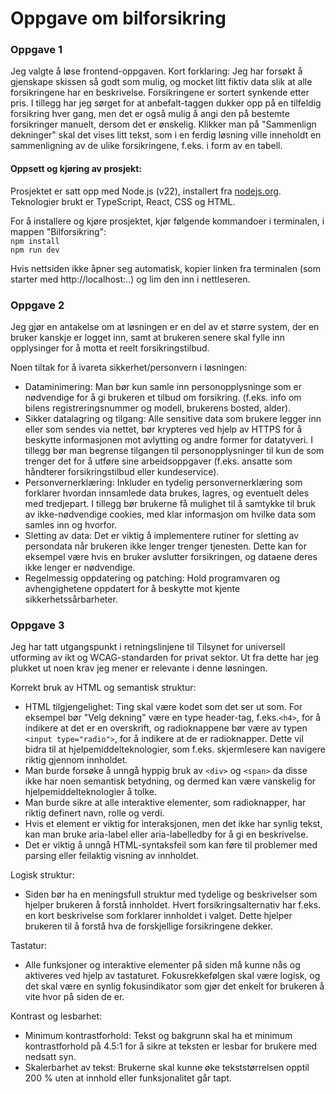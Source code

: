 # Oppgave om bilforsikring

### Oppgave 1
Jeg valgte å løse frontend-oppgaven. Kort forklaring: Jeg har forsøkt å gjenskape skissen så godt som mulig, og mocket litt fiktiv data slik at alle forsikringene har en beskrivelse. Forsikringene er sortert synkende etter pris. I tillegg har jeg sørget for at anbefalt-taggen dukker opp på en tilfeldig forsikring hver gang, men det er også mulig å angi den på bestemte forsikringer manuelt, dersom det er ønskelig. Klikker man på "Sammenlign dekninger" skal det vises litt tekst, som i en ferdig løsning ville inneholdt en sammenligning av de ulike forsikringene, f.eks. i form av en tabell.

#### Oppsett og kjøring av prosjekt:  
 Prosjektet er satt opp med Node.js (v22), installert fra [nodejs.org](https://nodejs.org/en). Teknologier brukt er TypeScript, React, CSS og HTML.  

For å installere og kjøre prosjektet, kjør følgende kommandoer i terminalen, i mappen "Bilforsikring":  
`npm install`  
`npm run dev`

Hvis nettsiden ikke åpner seg automatisk, kopier linken fra terminalen (som starter med http://localhost:..) og lim den inn i nettleseren.


### Oppgave 2 

Jeg gjør en antakelse om at løsningen er en del av et større system, der en bruker kanskje er logget inn, samt at brukeren senere skal fylle inn opplysinger for å motta et reelt forsikringstilbud.

Noen tiltak for å ivareta sikkerhet/personvern i løsningen:

- Dataminimering: Man bør kun samle inn personopplysninge som er nødvendige for å gi brukeren et tilbud om forsikring. (f.eks. info om bilens registreringsnummer og modell, brukerens bosted, alder).
- Sikker datalagring og tilgang: Alle sensitive data som brukere legger inn eller som sendes via nettet, bør krypteres ved hjelp av HTTPS for å beskytte informasjonen mot avlytting og andre former for datatyveri. I tillegg bør man begrense tilgangen til personopplysninger til kun de som trenger det for å utføre sine arbeidsoppgaver (f.eks. ansatte som håndterer forsikringstilbud eller kundeservice).
- Personvernerklæring: Inkluder en tydelig personvernerklæring som forklarer hvordan innsamlede data brukes, lagres, og eventuelt deles med tredjepart. I tillegg bør brukerne få mulighet til å samtykke til bruk av ikke-nødvendige cookies, med klar informasjon om hvilke data som samles inn og hvorfor.
- Sletting av data: Det er viktig å implementere rutiner for sletting av persondata når brukeren ikke lenger trenger tjenesten. Dette kan for eksempel være hvis en bruker avslutter forsikringen, og dataene deres ikke lenger er nødvendige.
- Regelmessig oppdatering og patching: Hold programvaren og avhengighetene oppdatert for å beskytte mot kjente sikkerhetssårbarheter. 



### Oppgave 3 

Jeg har tatt utgangspunkt i retningslinjene til Tilsynet for universell utforming av ikt og WCAG-standarden for privat sektor. Ut fra dette har jeg plukket ut noen krav jeg mener er relevante i denne løsningen.


Korrekt bruk av HTML og semantisk struktur:  
- HTML tilgjengelighet: Ting skal være kodet som det ser ut som. For eksempel bør "Velg dekning" være en type header-tag, f.eks.`<h4>`, for å indikere at det er en overskrift, og radioknappene bør være av typen `<input type="radio">`, for å indikere at de er radioknapper. Dette vil bidra til at hjelpemiddelteknologier, som f.eks. skjermlesere kan navigere riktig gjennom innholdet.
- Man burde forsøke å unngå hyppig bruk av `<div>` og `<span>` da disse ikke har noen semantisk betydning, og dermed kan være vanskelig for hjelpemiddelteknologier å tolke.
- Man burde sikre at alle interaktive elementer, som radioknapper, har riktig definert navn, rolle og verdi. 
- Hvis et element er viktig for interaksjonen, men det ikke har synlig tekst, kan man bruke aria-label eller aria-labelledby for å gi en beskrivelse. 
- Det er viktig å unngå HTML-syntaksfeil som kan føre til problemer med parsing eller feilaktig visning av innholdet.


Logisk struktur:
- Siden bør ha en meningsfull struktur med tydelige og beskrivelser som hjelper brukeren å forstå innholdet. Hvert forsikringsalternativ har f.eks. en kort beskrivelse som forklarer innholdet i valget. Dette hjelper brukeren til å forstå hva de forskjellige forsikringene dekker.


Tastatur: 
-  Alle funksjoner og interaktive elementer på siden må kunne nås og aktiveres ved hjelp av tastaturet. Fokusrekkefølgen skal være logisk, og det skal være en synlig fokusindikator som gjør det enkelt for brukeren å vite hvor på siden de er.


Kontrast og lesbarhet:
- Minimum kontrastforhold: Tekst og bakgrunn skal ha et minimum kontrastforhold på 4.5:1 for å sikre at teksten er lesbar for brukere med nedsatt syn. 
- Skalerbarhet av tekst: Brukerne skal kunne øke tekststørrelsen opptil 200 % uten at innhold eller funksjonalitet går tapt.

